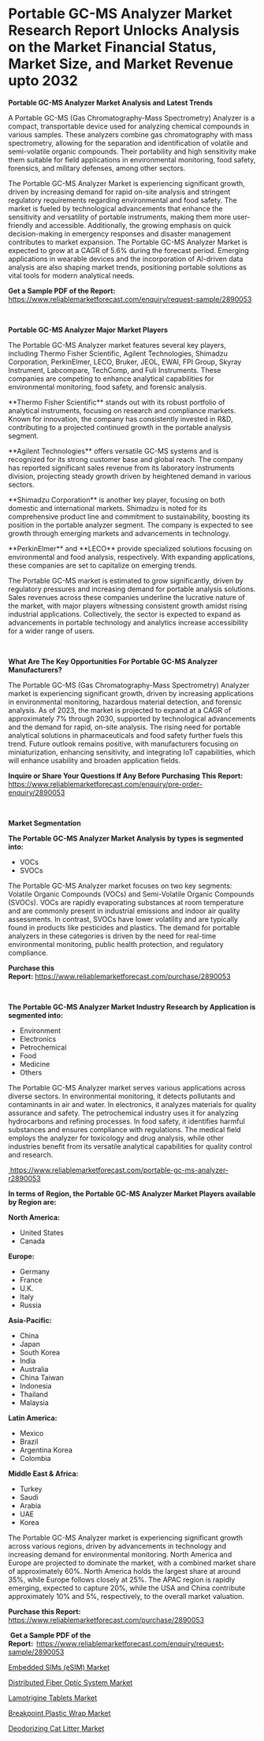 <p><h1>Portable GC-MS Analyzer Market Research Report Unlocks Analysis on the Market Financial Status, Market Size, and Market Revenue upto 2032</h1></p><p><strong>Portable GC-MS Analyzer Market Analysis and Latest Trends</strong></p>
<p><p>A Portable GC-MS (Gas Chromatography-Mass Spectrometry) Analyzer is a compact, transportable device used for analyzing chemical compounds in various samples. These analyzers combine gas chromatography with mass spectrometry, allowing for the separation and identification of volatile and semi-volatile organic compounds. Their portability and high sensitivity make them suitable for field applications in environmental monitoring, food safety, forensics, and military defenses, among other sectors.</p><p>The Portable GC-MS Analyzer Market is experiencing significant growth, driven by increasing demand for rapid on-site analysis and stringent regulatory requirements regarding environmental and food safety. The market is fueled by technological advancements that enhance the sensitivity and versatility of portable instruments, making them more user-friendly and accessible. Additionally, the growing emphasis on quick decision-making in emergency responses and disaster management contributes to market expansion. The Portable GC-MS Analyzer Market is expected to grow at a CAGR of 5.6% during the forecast period. Emerging applications in wearable devices and the incorporation of AI-driven data analysis are also shaping market trends, positioning portable solutions as vital tools for modern analytical needs.</p></p>
<p><strong>Get a Sample PDF of the Report:&nbsp;</strong> <a href="https://www.reliablemarketforecast.com/enquiry/request-sample/2890053?utm_campaign=1140&utm_medium=2&utm_source=Github&utm_content=ia&utm_term=14032025&utm_id=portable-gc-ms-analyzer">https://www.reliablemarketforecast.com/enquiry/request-sample/2890053</a></p>
<p>&nbsp;</p>
<p><strong>Portable GC-MS Analyzer Major Market Players</strong></p>
<p><p>The Portable GC-MS Analyzer market features several key players, including Thermo Fisher Scientific, Agilent Technologies, Shimadzu Corporation, PerkinElmer, LECO, Bruker, JEOL, EWAI, FPI Group, Skyray Instrument, Labcompare, TechComp, and Fuli Instruments. These companies are competing to enhance analytical capabilities for environmental monitoring, food safety, and forensic analysis.</p><p>**Thermo Fisher Scientific** stands out with its robust portfolio of analytical instruments, focusing on research and compliance markets. Known for innovation, the company has consistently invested in R&D, contributing to a projected continued growth in the portable analysis segment.</p><p>**Agilent Technologies** offers versatile GC-MS systems and is recognized for its strong customer base and global reach. The company has reported significant sales revenue from its laboratory instruments division, projecting steady growth driven by heightened demand in various sectors.</p><p>**Shimadzu Corporation** is another key player, focusing on both domestic and international markets. Shimadzu is noted for its comprehensive product line and commitment to sustainability, boosting its position in the portable analyzer segment. The company is expected to see growth through emerging markets and advancements in technology.</p><p>**PerkinElmer** and **LECO** provide specialized solutions focusing on environmental and food analysis, respectively. With expanding applications, these companies are set to capitalize on emerging trends.</p><p>The Portable GC-MS market is estimated to grow significantly, driven by regulatory pressures and increasing demand for portable analysis solutions. Sales revenues across these companies underline the lucrative nature of the market, with major players witnessing consistent growth amidst rising industrial applications. Collectively, the sector is expected to expand as advancements in portable technology and analytics increase accessibility for a wider range of users.</p></p>
<p>&nbsp;</p>
<p><strong>What Are The Key Opportunities For Portable GC-MS Analyzer Manufacturers?</strong></p>
<p><p>The Portable GC-MS (Gas Chromatography-Mass Spectrometry) Analyzer market is experiencing significant growth, driven by increasing applications in environmental monitoring, hazardous material detection, and forensic analysis. As of 2023, the market is projected to expand at a CAGR of approximately 7% through 2030, supported by technological advancements and the demand for rapid, on-site analysis. The rising need for portable analytical solutions in pharmaceuticals and food safety further fuels this trend. Future outlook remains positive, with manufacturers focusing on miniaturization, enhancing sensitivity, and integrating IoT capabilities, which will enhance usability and broaden application fields.</p></p>
<p><strong>Inquire or Share Your Questions If Any Before Purchasing This Report:</strong> <a href="https://www.reliablemarketforecast.com/enquiry/pre-order-enquiry/2890053?utm_campaign=1140&utm_medium=2&utm_source=Github&utm_content=ia&utm_term=14032025&utm_id=portable-gc-ms-analyzer">https://www.reliablemarketforecast.com/enquiry/pre-order-enquiry/2890053</a></p>
<p>&nbsp;</p>
<p><strong>Market Segmentation</strong></p>
<p><strong>The Portable GC-MS Analyzer Market Analysis by types is segmented into:</strong></p>
<p><ul><li>VOCs</li><li>SVOCs</li></ul></p>
<p><p>The Portable GC-MS Analyzer market focuses on two key segments: Volatile Organic Compounds (VOCs) and Semi-Volatile Organic Compounds (SVOCs). VOCs are rapidly evaporating substances at room temperature and are commonly present in industrial emissions and indoor air quality assessments. In contrast, SVOCs have lower volatility and are typically found in products like pesticides and plastics. The demand for portable analyzers in these categories is driven by the need for real-time environmental monitoring, public health protection, and regulatory compliance.</p></p>
<p><strong>Purchase this Report:&nbsp;</strong><a href="https://www.reliablemarketforecast.com/purchase/2890053?utm_campaign=1140&utm_medium=2&utm_source=Github&utm_content=ia&utm_term=14032025&utm_id=portable-gc-ms-analyzer">https://www.reliablemarketforecast.com/purchase/2890053</a></p>
<p>&nbsp;</p>
<p><strong>The Portable GC-MS Analyzer Market Industry Research by Application is segmented into:</strong></p>
<p><ul><li>Environment</li><li>Electronics</li><li>Petrochemical</li><li>Food</li><li>Medicine</li><li>Others</li></ul></p>
<p><p>The Portable GC-MS Analyzer market serves various applications across diverse sectors. In environmental monitoring, it detects pollutants and contaminants in air and water. In electronics, it analyzes materials for quality assurance and safety. The petrochemical industry uses it for analyzing hydrocarbons and refining processes. In food safety, it identifies harmful substances and ensures compliance with regulations. The medical field employs the analyzer for toxicology and drug analysis, while other industries benefit from its versatile analytical capabilities for quality control and research.</p></p>
<p><a href="https://www.reliablemarketforecast.com/portable-gc-ms-analyzer-r2890053?utm_campaign=1140&utm_medium=2&utm_source=Github&utm_content=ia&utm_term=14032025&utm_id=portable-gc-ms-analyzer">&nbsp;https://www.reliablemarketforecast.com/portable-gc-ms-analyzer-r2890053</a></p>
<p><strong>In terms of Region, the Portable GC-MS Analyzer Market Players available by Region are:</strong></p>
<p>
    <p> <strong> North America: </strong>
        <ul>
            <li>United States</li>
            <li>Canada</li>
        </ul>
        </p> 
    <p> <strong> Europe: </strong>
        <ul>
            <li>Germany</li>
            <li>France</li>
            <li>U.K.</li>
            <li>Italy</li>
            <li>Russia</li>
        </ul>
        </p> 
    <p> <strong> Asia-Pacific: </strong>
        <ul>
            <li>China</li>
            <li>Japan</li>
            <li>South Korea</li>
            <li>India</li>
            <li>Australia</li>
            <li>China Taiwan</li>
            <li>Indonesia</li>
            <li>Thailand</li>
            <li>Malaysia</li>
        </ul>
        </p> 
    <p> <strong> Latin America: </strong>
        <ul>
            <li>Mexico</li>
            <li>Brazil</li>
            <li>Argentina Korea</li>
            <li>Colombia</li>
        </ul>
        </p> 
    <p> <strong> Middle East & Africa: </strong>
        <ul>
            <li>Turkey</li>
            <li>Saudi</li>
            <li>Arabia</li>
            <li>UAE</li>
            <li>Korea</li>
        </ul>
    </p>
    </p>
<p><p>The Portable GC-MS Analyzer market is experiencing significant growth across various regions, driven by advancements in technology and increasing demand for environmental monitoring. North America and Europe are projected to dominate the market, with a combined market share of approximately 60%. North America holds the largest share at around 35%, while Europe follows closely at 25%. The APAC region is rapidly emerging, expected to capture 20%, while the USA and China contribute approximately 10% and 5%, respectively, to the overall market valuation.</p></p>
<p><strong>Purchase this Report: </strong><a href="https://www.reliablemarketforecast.com/purchase/2890053?utm_campaign=1140&utm_medium=2&utm_source=Github&utm_content=ia&utm_term=14032025&utm_id=portable-gc-ms-analyzer">https://www.reliablemarketforecast.com/purchase/2890053</a></p>
<p>&nbsp;<strong>Get a Sample PDF of the Report:&nbsp;&nbsp;</strong><a href="https://www.reliablemarketforecast.com/enquiry/request-sample/2890053?utm_campaign=1140&utm_medium=2&utm_source=Github&utm_content=ia&utm_term=14032025&utm_id=portable-gc-ms-analyzer">https://www.reliablemarketforecast.com/enquiry/request-sample/2890053</a></p>
<p><strong></strong></p>
<p><p><a href="https://github.com/kluviabolofo/Market-Research-Report-List-1/blob/main/embedded-sims-esim-market.md?utm_campaign=1140&utm_medium=2&utm_source=Github&utm_content=ia&utm_term=14032025&utm_id=portable-gc-ms-analyzer">Embedded SIMs (eSIM) Market</a></p><p><a href="https://github.com/toghojbeinta/Market-Research-Report-List-1/blob/main/distributed-fiber-optic-system-market.md?utm_campaign=1140&utm_medium=2&utm_source=Github&utm_content=ia&utm_term=14032025&utm_id=portable-gc-ms-analyzer">Distributed Fiber Optic System Market</a></p><p><a href="https://github.com/alefermeivys/Market-Research-Report-List-1/blob/main/lamotrigine-tablets-market.md?utm_campaign=1140&utm_medium=2&utm_source=Github&utm_content=ia&utm_term=14032025&utm_id=portable-gc-ms-analyzer">Lamotrigine Tablets Market</a></p><p><a href="https://github.com/ryantindyaiz/Market-Research-Report-List-1/blob/main/breakpoint-plastic-wrap-market.md?utm_campaign=1140&utm_medium=2&utm_source=Github&utm_content=ia&utm_term=14032025&utm_id=portable-gc-ms-analyzer">Breakpoint Plastic Wrap Market</a></p><p><a href="https://github.com/spehnluenaru/Market-Research-Report-List-1/blob/main/deodorizing-cat-litter-market.md?utm_campaign=1140&utm_medium=2&utm_source=Github&utm_content=ia&utm_term=14032025&utm_id=portable-gc-ms-analyzer">Deodorizing Cat Litter Market</a></p></p>
